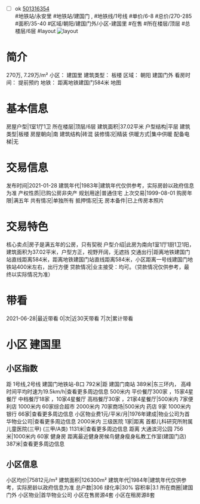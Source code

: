- [ ] ok [501316354](https://bj.5i5j.com/ershoufang/501316354.html)  
 #地铁站/永安里 #地铁站/建国门 ,  #地铁线/1号线
#单价/6-8 #总价/270-285 #面积/35-40   #区域/朝阳/建国门外/小区-建国里 #在售 #所在楼层/顶层 #总楼层/6层 #layout 
![layout](http://image2a.5i5j.com/bdir/layout/418aa54c7d0d4e93ae5f73858b71c39d.jpg_P5.jpg) 
# 简介 
 270万,  7.29万/m² 
小区： 建国里
建筑类型： 板楼
区域： 朝阳 建国门外
看房时间： 提前预约
地铁： 距离地铁建国门584米 地图
# 基本信息 
 房屋户型|1室1厅1卫
所在楼层|顶层/6层
建筑面积|37.02平米
户型结构|平层
建筑类型|板楼
房屋朝向|南
建筑结构|砖混
装修情况|精装
供暖方式|集中供暖
配备电梯|无
# 交易信息 
 发布时间|2021-01-28
建筑年代|1983年|建筑年代仅供参考，实际房龄以政府信息为准
产权性质|已购公房非央产
规划用途|普通住宅
上次交易|1999-08-01
购房年限|满五年
共有情况|单独所有
抵押情况|无
房本备件|已上传房本照片
# 交易特色 
 核心卖点|房子是满五年的公房，只有契税
户型介绍|此房为南向1室1厅1厨1卫1阳，建筑面积为37.02平米，户型方正，视野开阔，无遮挡
交通出行|距离地铁建国门站直线距离584米，距离地铁建国门站直线距离584米，小区距离一号线建国门地铁站400米左右，出行方便
贷款情况|业主接受：均可。（贷款情况仅供参考，最终以实际情况为准）
# 带看 
 2021-06-28|最近带看	 0|次|近30天带看	 7|次|累计带看
# 小区 建国里
## 小区指数 
 距 1号线,2号线 建国门地铁站-B口 792米|距 建国门南站 389米|东三环内， 高峰时间平均时速为19.5km/h|查看更多周边信息
500米内 平价餐厅300家 ，15家4星餐厅
中档餐厅18家 ，10家4星餐厅
高档餐厅30家 ，21家4星餐厅|500米内 7家便利店
1000米内 60家综合超市
2000米内 70家商场|500米内 药店 9家
1000米内 银行 66家|查看更多周边信息
小区物业费1元/平米/月|1976年建成|物业公司为首华物业公司|查看更多周边信息
2000米内 三级医院 1家|距离 首都儿科研究所附属儿童医院(三甲) (三甲/A类) 1131米|查看更多周边信息
距离 大通滨河公园 756米|1000米内 60家 健身房
距离最近健身房候鸟健身瘦身私教工作室(建国门店) 387米|查看更多周边信息
## 小区信息 
 小区均价|75812元/m²
建筑面积|126300m²
建筑年代|1984年|建筑年代仅供参考，实际房龄以政府信息为准
总户数|306
绿化率|30%
容积率|3.1
所在商圈|建国门外
小区物业|首华物业公司
小区在售房源4套
小区在租房源8套
